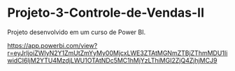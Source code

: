 # Projeto-3-Controle-de-Vendas-II
Projeto desenvolvido em um curso de Power BI.

https://app.powerbi.com/view?r=eyJrIjoiZWIyN2Y1ZmUtZmYyMy00MjcxLWE3ZTAtMGNmZTBjZThmMDU1IiwidCI6IjM2YTU4MzdjLWU1OTAtNDc5MC1hMjYzLThiMGI2ZjQ4ZjhjMCJ9

